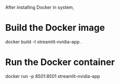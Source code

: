 After installing Docker in system,

# Build the Docker image
docker build -t streamlit-nvidia-app .

# Run the Docker container
docker run -p 8501:8501 streamlit-nvidia-app
